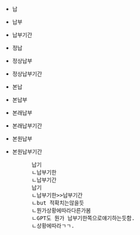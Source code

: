 - 납
- 납부
- 납부기간
- 정납
- 정상납부
- 정상납부기간
- 본납
- 본납부
- 본래납부
- 본래납부기간
- 본원납부
- 본원납부기간




    <pre>
        납기
        ㄴ납부기한
        ㄴ납부기간
        납기
        ㄴ납부기한>>납부기간
        ㄴbut 적확치는않을듯
        ㄴ뭔가상황에따라다른가봄
        ㄴGPT도 뭔가 납부기한쪽으로얘기하는듯함.
        ㄴ상황에따라ㄱㄱ.
    </pre>

